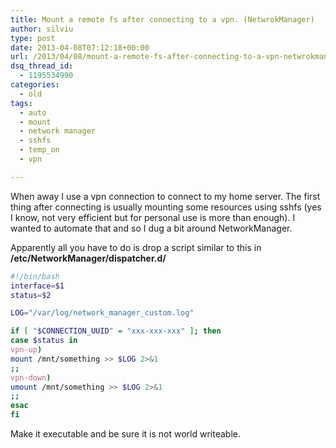 ```yaml
---
title: Mount a remote fs after connecting to a vpn. (NetwrokManager)
author: silviu
type: post
date: 2013-04-08T07:12:18+00:00
url: /2013/04/08/mount-a-remote-fs-after-connecting-to-a-vpn-netwrokmanager/
dsq_thread_id:
  - 1195534990
categories:
  - old
tags:
  - auto
  - mount
  - network manager
  - sshfs
  - temp_on
  - vpn

---
```

When away I use a vpn connection to connect to my home server. The first thing after connecting is usually mounting some resources using sshfs (yes I know, not very efficient but for personal use is more than enough). I wanted to automate that and so I dug a bit around NetworkManager.

Apparently all you have to do is drop a script similar to this in **/etc/NetworkManager/dispatcher.d/**

```bash
#!/bin/bash
interface=$1
status=$2

LOG="/var/log/network_manager_custom.log"

if [ "$CONNECTION_UUID" = "xxx-xxx-xxx" ]; then
case $status in
vpn-up)
mount /mnt/something >> $LOG 2>&1
;;
vpn-down)
umount /mnt/something >> $LOG 2>&1
;;
esac
fi
```

Make it executable and be sure it is not world writeable.
